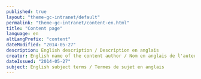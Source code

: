 ```yaml
---
published: true
layout: "theme-gc-intranet/default"
permalink: "theme-gc-intranet/content-en.html"
title: "Content page"
language: en
altLangPrefix: "content"
dateModified: "2014-05-27"
description: English description / Description en anglais
creator: English name of the content author / Nom en anglais de l'auteur du contenu
dateIssued: "2014-05-27"
subject: English subject terms / Termes de sujet en anglais
---
```



